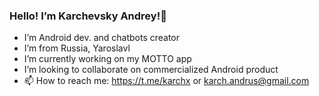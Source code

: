 ### Hello! I’m Karchevsky Andrey!👋

- I’m Android dev. and chatbots creator
- I’m from Russia, Yaroslavl
- I’m currently working on my MOTTO app
- I’m looking to collaborate on commercialized Android product
- 📫 How to reach me: https://t.me/karchx or karch.andrus@gmail.com
